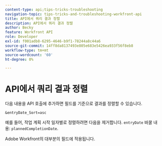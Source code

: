 ```yaml
---
content-type: api;tips-tricks-troubleshooting
navigation-topic: tips-tricks-and-troubleshooting-workfront-api
title: API에서 쿼리 결과 정렬
description: API에서 쿼리 결과 정렬
author: Becky
feature: Workfront API
role: Developer
exl-id: f001adb8-6295-4646-b9f1-78244a8c44a6
source-git-commit: 14ff8da8137493e805e683e5426ea933f56f8eb8
workflow-type: tm+mt
source-wordcount: '60'
ht-degree: 0%

---
```



# API에서 쿼리 결과 정렬

다음 내용을 API 호출에 추가하면 필드를 기준으로 결과를 정렬할 수 있습니다.

```
&entryDate_Sort=asc
```

예를 들어, 작업 계획 시작 일자별로 정렬하려면 다음을 제거합니다. `entryDate` 바꿀 내용: `plannedCompletionDate`.

Adobe Workfront의 대부분의 필드에 적용됩니다.
